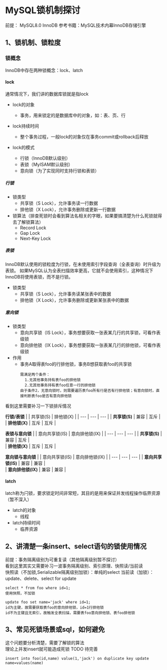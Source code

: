 # MySQL锁机制探讨
前提： MySQL8.0 InnoDB
参考书籍：MySQL技术内幕InnoDB存储引擎

## 1、锁机制、锁粒度

### 锁概念
InnoDB中存在两种锁概念：lock、latch
#### lock
通常情况下，我们讲的数据库锁就是指lock
- lock的对象
  - 事务，用来锁定的是数据库中的对象，如：表、页、行
  
- lock持续时间
  - 整个事务过程，一般lock的对象仅在事务commit或rollback后释放
  
- lock的模式
  - 行锁（InnoDB默认级别）
  - 表锁（MyISAM默认级别）
  - 意向锁（为了实现同时支持行锁和表锁）
    
##### 行锁
- 锁类型
  - 共享锁（S Lock），允许事务读一行数据
  - 排他锁（X Lock），允许事务删除或更新一行数据
- 锁算法（排查死锁时会看到算法名相关的字眼，如果要搞清楚为什么死锁就得去了解锁算法）
  - Record Lock
  - Gap Lock
  - Next-Key Lock
  
##### 表锁
InnoDB默认使用的锁粒度为行锁，在未使用索引字段查询（全表查询）时升级为表锁。
如果MySQL认为全表扫描效率更高，它就不会使用索引，这种情况下InnoDB将使用表锁，而不是行锁。
- 锁类型
  - 共享锁（S Lock），允许事务读某张表中的数据
  - 排他锁（X Lock），允许事务删除或更新某张表中的数据
  
##### 意向锁
- 锁类型
  - 意向共享锁（IS Lock），事务想要获取一张表某几行的共享锁，可看作表级锁
  - 意向排他锁（IX Lock），事务想要获取一张表某几行的排他锁，可看作表级锁
- 作用
  - 事务A取得表foo的行排他锁，事务B想获取表foo的共享锁    
    ``` 
    需满足两个条件：    
      1.无其他事务持有表foo的排他锁    
      2.无其他事务持有表foo任意一行的排他锁    
    由于条件2，无意向锁时，则需要遍历表foo所有行是否有行排他锁；有意向锁时，直接判断表foo是否有意向排他锁  
    ```
看到这里需要补习一下锁排斥情况   
  
**行锁/表锁**
|  | 共享锁(S) | 排他锁(X) |
| --- | --- | --- |
| **共享锁(S)** | 兼容 | 互斥 |     
| **排他锁(X)** | 互斥 | 互斥 |

**表锁与意向锁**
|  | 意向共享锁(IS) | 意向排他锁(IX) |
| --- | --- | --- |
| **共享锁(S)** | 兼容 | 互斥 |     
| **排他锁(X)** | 互斥 | 互斥 |

**意向锁与意向锁**
|  | 意向共享锁(IS) | 意向排他锁(IX) |
| --- | --- | --- |
| **意向共享锁(IS)** | 兼容 | 兼容 |     
| **意向排他锁(IX)** | 兼容 | 兼容 |
    
#### latch
latch称为闩锁，要求锁定时间非常短，其目的是用来保证并发线程操作临界资源（暂不深入）
- latch的对象
  - 线程
- latch持续时间
  - 临界资源


## 2、讲清楚一条insert、select语句的锁使用情况
前提：事务隔离级别为可重复读（其他隔离级别暂不探讨）  
看到这里其实又需要补习一波事务隔离级别、索引原理、快照读/当前读  
快照读（不加锁,Serializable隔离级别加锁）：单纯的select 
当前读（加锁）：update、delete、select for update

```
select * from foo where id=1;  
使用快照，不加锁
```
```
update foo set name='jack' where id=1;  
id为主键，故需要获取表foo的意向排他锁，id=1行排他锁  
id不为主键且无索引，故触发全表扫描，需要表foo意向排他锁、表foo排他锁
```



## 3、常见死锁场景或sql，如何避免
这个问题要分析清楚，需要了解锁的算法  
理论上并发insert就可能造成死锁
TODO 待完善
```
insert into foo(id,name) value(1,'jack') on duplicate key update name=values(name)
```





